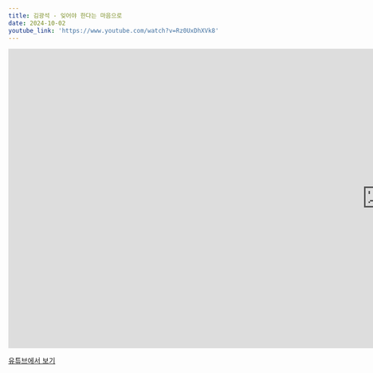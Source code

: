 ```yaml
---
title: 김광석 - 잊어야 한다는 마음으로
date: 2024-10-02
youtube_link: 'https://www.youtube.com/watch?v=Rz0UxDhXVk8'
---
```


<iframe width="1500" height="600" src="https://www.youtube.com/watch?v=Rz0UxDhXVk8" frameborder="0" allow="accelerometer; autoplay; clipboard-write; encrypted-media; gyroscope; picture-in-picture" allowfullscreen></iframe>

[유튜브에서 보기](https://www.youtube.com/watch?v=Rz0UxDhXVk8)